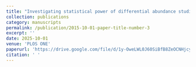 ```yaml
---
title: "Investigating statistical power of differential abundance studies"
collection: publications
category: manuscripts
permalink: /publication/2015-10-01-paper-title-number-3
excerpt: ''
date: 2025-10-01
venue: 'PLOS ONE'
paperurl: 'https://drive.google.com/file/d/1y-OweLWL0J60SiBfB8ZeOCNHjcyuGugr/view?usp=sharing'
citation: ' '
---
```


